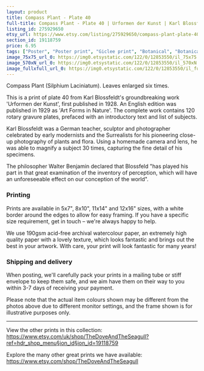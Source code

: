 ```yaml
---
layout: product
title: Compass Plant - Plate 40 
full-title: Compass Plant - Plate 40 | Urformen der Kunst | Karl Blossfeldt | Botanical print, wall art, room decor, black & white, sepia, vintage
listing_id: 275929650
etsy_url: https://www.etsy.com/listing/275929650/compass-plant-plate-40-urformen-der?utm_source=thedoveandtheseagull&utm_medium=api&utm_campaign=api
section_id: 19118759
price: 6.95
tags: ["Poster", "Poster print", "Giclee print", "Botanical", "Botanical art", "Wall art", "Botanical poster", "Photograph", "Vintage", "Leaf", "Black and white", "Sepia", "Minimal"]
image_75x75_url_0: https://img0.etsystatic.com/122/0/12853550/il_75x75.1049155722_6ns1.jpg
image_570xN_url_0: https://img0.etsystatic.com/122/0/12853550/il_570xN.1049155722_6ns1.jpg
image_fullxfull_url_0: https://img0.etsystatic.com/122/0/12853550/il_fullxfull.1049155722_6ns1.jpg
---
```

Compass Plant (Silphium Laciniatum). Leaves enlarged six times.

This is a print of plate 40 from Karl Blossfeldt&#39;s groundbreaking work &#39;Urformen der Kunst&#39;, first published in 1928. An English edition was published in 1929 as &#39;Art Forms in Nature&#39;. The complete work contains 120 rotary gravure plates, prefaced with an introductory text and list of subjects.

Karl Blossfeldt was a German teacher, sculptor and photographer celebrated by early modernists and the Surrealists for his pioneering close-up photography of plants and flora. Using a homemade camera and lens, he was able to magnify a subject 30 times, capturing the fine detail of his specimens.

The philosopher Walter Benjamin declared that Blossfeld &quot;has played his part in that great examination of the inventory of perception, which will have an unforeseeable effect on our conception of the world&quot;. 

### Printing

Prints are available in 5x7&quot;, 8x10&quot;, 11x14&quot; and 12x16&quot; sizes, with a white border around the edges to allow for easy framing. If you have a specific size requirement, get in touch – we&#39;re always happy to help.

We use 190gsm acid-free archival watercolour paper, an extremely high quality paper with a lovely texture, which looks fantastic and brings out the best in your artwork. With care, your print will look fantastic for many years!

### Shipping and delivery

When posting, we&#39;ll carefully pack your prints in a mailing tube or stiff envelope to keep them safe, and we aim have them on their way to you within 3-7 days of receiving your payment.

Please note that the actual item colours shown may be different from the photos above due to different monitor settings, and the frame shown is for illustrative purposes only.

---

View the other prints in this collection: https://www.etsy.com/uk/shop/TheDoveAndTheSeagull?ref=hdr_shop_menu§ion_id§ion_id=19118759

Explore the many other great prints we have available: https://www.etsy.com/shop/TheDoveAndTheSeagull
